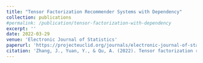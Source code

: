 ```yaml
---
title: "Tensor Factorization Recommender Systems with Dependency"
collection: publications
#permalink: /publication/tensor-factorization-with-dependency
excerpt: ''
date: 2022-03-29
venue: 'Electronic Journal of Statistics'
paperurl: 'https://projecteuclid.org/journals/electronic-journal-of-statistics/volume-16/issue-1/Tensor-factorization-recommender-systems-with-dependency/10.1214/22-EJS1978.full'
citation: 'Zhang, J., Yuan, Y., & Qu, A. (2022). Tensor factorization recommender systems with dependency. Electronic Journal of Statistics, 16, 2175-2205.'
---
```

